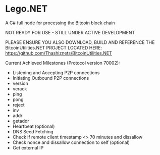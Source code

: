 # Lego.NET
A C# full node for processing the Bitcoin block chain

NOT READY FOR USE - STILL UNDER ACTIVE DEVELOPMENT

PLEASE ENSURE YOU ALSO DOWNLOAD, BUILD AND REFERENCE THE BitcoinUtilities.NET PROJECT LOCATED HERE: https://github.com/Thashiznets/BitcoinUtilities.NET 

Current Achieved Milestones (Protocol version 70002):

* Listening and Accepting P2P connections
* Initiating Outbound P2P connections
* version
* verack
* ping
* pong
* reject
* inv
* addr
* getaddr
* Heartbeat (optional)
* DNS Seed Fetching
* Check if remote client timestamp <> 70 minutes and dissallow
* Check nonce and dissallow connection to self (optional)
* Get external IP
